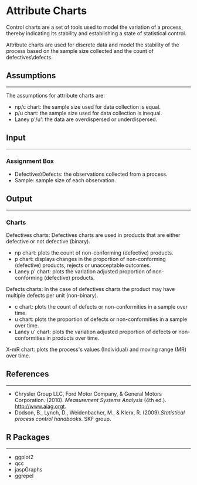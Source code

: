 Attribute Charts
==========================
Control charts are a set of tools used to model the variation of a process, thereby indicating its stability and establishing a state of statistical control.

Attribute charts are used for discrete data and model the stability of the process based on the sample size collected and the count of defectives\defects.

## Assumptions 
-------
The assumptions for attribute charts are:
- np/c chart: the sample size used for data collection is equal.
- p/u chart: the sample size used for data collection is inequal.
- Laney p'/u': the data are overdispersed or underdispersed.

## Input
-------
### Assignment Box 
- Defectives\Defects: the observations collected from a process.
- Sample: sample size of each observation. 

## Output
-------
### Charts
Defectives charts: Defectives charts are used in products that are either defective or not defective (binary).
- np chart: plots the count of non-conforming (defective) products. 
- p chart: displays changes in the proportion of non-conforming (defective) products, rejects or unacceptable outcomes. 
- Laney p' chart: plots the variation adjusted proportion of non-conforming (defective) products.

Defects charts: In the case of defectives charts the product may have multiple defects per unit (non-binary).
- c chart: plots the count of defects or non-conformities in a sample over time. 
- u chart: plots the proportion of defects or non-conformities in a sample over time. 
- Laney u' chart: plots the variation adjusted proportion of defects or non-conformities in products over time.

X-mR chart: plots the process's values (Individual) and moving range (MR) over time.

## References 
-------
- Chrysler Group LLC, Ford Motor Company, & General Motors Corporation. (2010). *Measurement Systems Analysis* (4th ed.). http://www.aiag.orgt. 
- Dodson, B., Lynch, D., Weidenbacher, M., & Klerx, R. (2009).*Statistical process control handbooks*. SKF group.

## R Packages
-------
- ggplot2
- qcc
- jaspGraphs
- ggrepel
